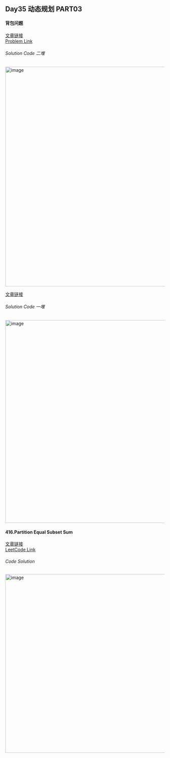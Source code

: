 ## Day35 动态规划 PART03  

#### 背包问题  
[文章链接](https://programmercarl.com/%E8%83%8C%E5%8C%85%E7%90%86%E8%AE%BA%E5%9F%BA%E7%A1%8001%E8%83%8C%E5%8C%85-1.html)  
[Problem Link](https://kamacoder.com/problempage.php?pid=1046)  

###### Solution Code  二堆  
<img width="691" alt="image" src="https://github.com/user-attachments/assets/88d9af85-403a-45b7-bcf2-95031ac696ff" />

[文章链接](https://programmercarl.com/%E8%83%8C%E5%8C%85%E7%90%86%E8%AE%BA%E5%9F%BA%E7%A1%8001%E8%83%8C%E5%8C%85-2.html#%E7%AE%97%E6%B3%95%E5%85%AC%E5%BC%80%E8%AF%BE)  
###### Solution Code 一堆  
<img width="638" alt="image" src="https://github.com/user-attachments/assets/a2d1005e-56b4-4caa-824a-22750231a21d" />

#### 416.Partition Equal Subset Sum  
[文章链接](https://programmercarl.com/0416.%E5%88%86%E5%89%B2%E7%AD%89%E5%92%8C%E5%AD%90%E9%9B%86.html)  
[LeetCode Link](https://leetcode.com/problems/partition-equal-subset-sum/description/)  

###### Code Solution  
<img width="562" alt="image" src="https://github.com/user-attachments/assets/8b755114-23bc-4312-aa87-8e5bb4892197" />
